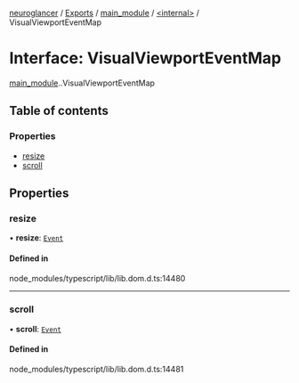 [neuroglancer](../README.md) / [Exports](../modules.md) / [main\_module](../modules/main_module.md) / [<internal\>](../modules/main_module._internal_.md) / VisualViewportEventMap

# Interface: VisualViewportEventMap

[main_module](../modules/main_module.md).[<internal>](../modules/main_module._internal_.md).VisualViewportEventMap

## Table of contents

### Properties

- [resize](main_module._internal_.VisualViewportEventMap.md#resize)
- [scroll](main_module._internal_.VisualViewportEventMap.md#scroll)

## Properties

### resize

• **resize**: [`Event`](../modules/main_module._internal_.md#event)

#### Defined in

node_modules/typescript/lib/lib.dom.d.ts:14480

___

### scroll

• **scroll**: [`Event`](../modules/main_module._internal_.md#event)

#### Defined in

node_modules/typescript/lib/lib.dom.d.ts:14481
